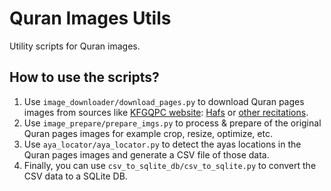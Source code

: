# Quran Images Utils

Utility scripts for Quran images.

## How to use the scripts?

1. Use `image_downloader/download_pages.py` to download Quran pages images from sources like [KFGQPC website][1]: [Hafs][2] or [other recitations][3].
2. Use `image_prepare/prepare_imgs.py` to process & prepare of the original Quran pages images for example crop, resize, optimize, etc.
3. Use `aya_locator/aya_locator.py` to detect the ayas locations in the Quran pages images and generate a CSV file of those data.
4. Finally, you can use `csv_to_sqlite_db/csv_to_sqlite.py` to convert the CSV data to a SQLite DB.

[1]: https://qurancomplex.gov.sa/
[2]: https://qurancomplex.gov.sa/kfgqpc-quran-hafs/
[3]: https://qurancomplex.gov.sa/kfgqpc-quran-qiraat/
